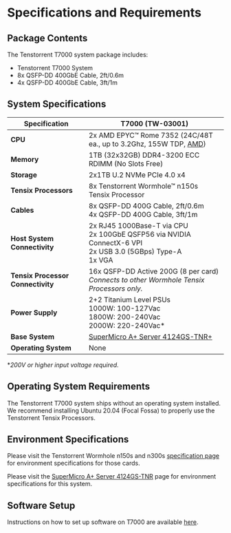# Specifications and Requirements

## Package Contents

The Tenstorrent T7000 system package includes:

- Tenstorrent T7000 System
- 8x QSFP-DD 400GbE Cable, 2ft/0.6m
- 4x QSFP-DD 400GbE Cable, 3ft/1m

## System Specifications

| Specification                     | T7000 (TW-03001)                                             |
| --------------------------------- | ------------------------------------------------------------ |
| **CPU**                           | 2x AMD EPYC™ Rome 7352 (24C/48T ea., up to 3.2Ghz, 155W TDP, [AMD](https://www.amd.com/en/products/cpu/amd-epyc-7352)) |
| **Memory**                        | 1TB (32x32GB) DDR4-3200 ECC RDIMM (No Slots Free)            |
| **Storage**                       | 2x1TB U.2 NVMe PCIe 4.0 x4                                   |
| **Tensix Processors**             | 8x Tenstorrent Wormhole™ n150s Tensix Processor              |
| **Cables**                        | 8x QSFP-DD 400G Cable, 2ft/0.6m<br />4x QSFP-DD 400G Cable, 3ft/1m |
| **Host System Connectivity**      | 2x RJ45 1000Base-T via CPU<br />2x 100GbE QSFP56 via NVIDIA ConnectX-6 VPI<br />2x USB 3.0 (5GBps) Type-A<br />1x VGA |
| **Tensix Processor Connectivity** | 16x QSFP-DD Active 200G (8 per card)<br />*Connects to other Wormhole Tensix Processors only.* |
| **Power Supply**                  | 2+2 Titanium Level PSUs<br />1000W: 100-127Vac<br />1800W: 200-240Vac<br />2000W: 220-240Vac* |
| **Base System**                   | [SuperMicro A+ Server 4124GS-TNR+](https://www.supermicro.com/en/products/system/gpu/4u/as-4124gs-tnr+) |
| **Operating System**              | None                                                         |

**200V or higher input voltage required.*

## Operating System Requirements

The Tenstorrent T7000 system ships without an operating system installed. We recommend installing Ubuntu 20.04 (Focal Fossa) to properly use the Tenstorrent Tensix Processors.

## Environment Specifications

Please visit the Tenstorrent Wormhole n150s and n300s [specification page](../../aibs/wormhole/specifications.md) for environment specifications for those cards.

Please visit the [SuperMicro A+ Server 4124GS-TNR](https://www.supermicro.com/en/Aplus/system/4U/4124/AS-4124GS-TNR.cfm) page for environment specifications for this system.

## Software Setup

Instructions on how to set up software on T7000 are available [here](https://docs.tenstorrent.com/getting-started/README.html).